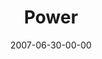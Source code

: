 ---
layout: message
category: message
series: "Fuel"
title: "Power"
date: 2007-06-30-00-00
message_id: 12
sc-permalink-url: "http://soundcloud.com/crdschurch/power"
audio: "http://s3.amazonaws.com/crossroads-media/messages/audio/FUEL_03_07-01-07_Wells.mp3"
audio-duration: "43:01"
tag: 
 - wells
 - power
 - inspiration
 - mentor
 - authority
explicit: false
---